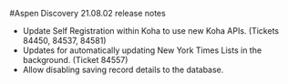 #Aspen Discovery 21.08.02 release notes
- Update Self Registration within Koha to use new Koha APIs. (Tickets 84450, 84537, 84581)
- Updates for automatically updating New York Times Lists in the background. (Ticket 84557)
- Allow disabling saving record details to the database. 